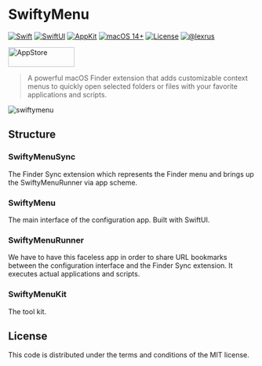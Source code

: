 # SwiftyMenu

[![Swift](https://img.shields.io/badge/Swift-6.0-ED523F.svg?style=flat)](https://swift.org/)
[![SwiftUI](https://img.shields.io/badge/SwiftUI-✓-blue)](https://developer.apple.com/xcode/swiftui/)
[![AppKit](https://img.shields.io/badge/AppKit-✓-orange)](https://developer.apple.com/xcode/swiftui/)
[![macOS 14+](https://img.shields.io/badge/macOS-14+-green)](https://www.apple.com/macos/)
[![License](https://img.shields.io/badge/License-MIT-blue.svg)](LICENSE)
[![@lexrus](https://img.shields.io/badge/contact-@lexrus-336699.svg?style=flat)](https://twitter.com/lexrus)

[<img src="https://cloud.githubusercontent.com/assets/219689/5575342/963e0ee8-9013-11e4-8091-7ece67d64729.png" width="135" height="40" alt="AppStore"/>](https://apps.apple.com/app/swiftymenu/id1567748223)

> A powerful macOS Finder extension that adds customizable context menus to quickly open selected folders or files with your favorite applications and scripts.

![swiftymenu](https://user-images.githubusercontent.com/219689/174636051-dd86c7fe-0b3d-4863-9a0d-ecd986f6a3c9.png)

## Structure

### SwiftyMenuSync

The Finder Sync extension which represents the Finder menu and brings up the SwiftyMenuRunner via app scheme.

### SwiftyMenu

The main interface of the configuration app. Built with SwiftUI.

### SwiftyMenuRunner

We have to have this faceless app in order to share URL bookmarks between the configuration interface and the Finder Sync extension. It executes actual applications and scripts.

### SwiftyMenuKit

The tool kit.

## License

This code is distributed under the terms and conditions of the MIT license.
